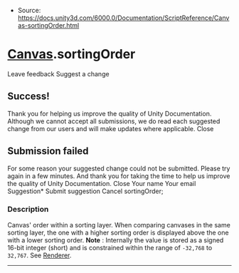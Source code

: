* Source: https://docs.unity3d.com/6000.0/Documentation/ScriptReference/Canvas-sortingOrder.html

#  [Canvas](https://docs.unity3d.com/6000.0/Documentation/ScriptReference/Canvas.html).sortingOrder
Leave feedback
Suggest a change
## Success!
Thank you for helping us improve the quality of Unity Documentation. Although we cannot accept all submissions, we do read each suggested change from our users and will make updates where applicable.
Close
## Submission failed
For some reason your suggested change could not be submitted. Please <a>try again</a> in a few minutes. And thank you for taking the time to help us improve the quality of Unity Documentation.
Close
Your name Your email Suggestion* Submit suggestion
Cancel
sortingOrder; 
### Description
Canvas' order within a sorting layer.
When comparing canvases in the same sorting layer, the one with a higher sorting order is displayed above the one with a lower sorting order. **Note** : Internally the value is stored as a signed 16-bit integer (short) and is constrained within the range of `-32,768` to `32,767`. See [Renderer](https://docs.unity3d.com/6000.0/Documentation/ScriptReference/Renderer.html).
* * *
